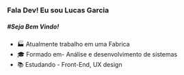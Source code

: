 ### Fala Dev! Eu sou Lucas Garcia
#####  #Seja Bem Vindo!
- 🏭 Atualmente trabalho em uma Fabrica 
- 🎓 Formado em- Análise e desenvolvimento de sistemas
- 📚 Estudando - Front-End, UX design 


